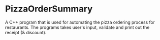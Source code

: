 # PizzaOrderSummary
A C++ program that is used for automating the pizza ordering process for restaurants. The programs takes user's input, validate and print out the receipt (&amp; discount).
